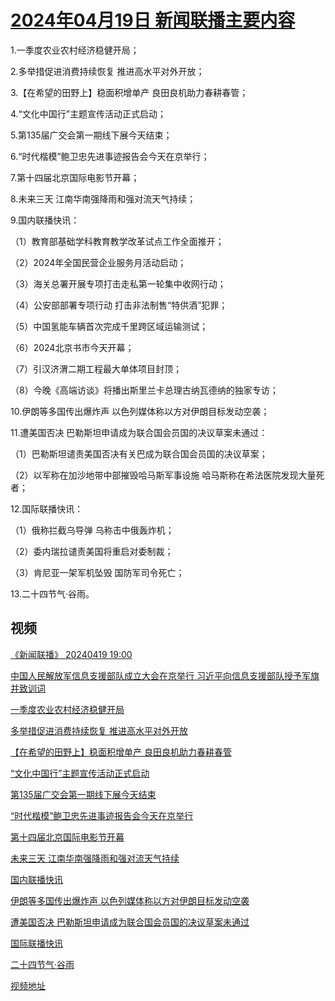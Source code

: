 # [2024年04月19日 新闻联播主要内容](https://tv.cctv.com/lm/xwlb/day/20240419.shtml)

1.一季度农业农村经济稳健开局；

2.多举措促进消费持续恢复 推进高水平对外开放；

3.【在希望的田野上】稳面积增单产 良田良机助力春耕春管；

4.“文化中国行”主题宣传活动正式启动；

5.第135届广交会第一期线下展今天结束；

6.“时代楷模”鲍卫忠先进事迹报告会今天在京举行；

7.第十四届北京国际电影节开幕；

8.未来三天 江南华南强降雨和强对流天气持续；

9.国内联播快讯：

（1）教育部基础学科教育教学改革试点工作全面推开；

（2）2024年全国民营企业服务月活动启动；

（3）海关总署开展专项打击走私第一轮集中收网行动；

（4）公安部部署专项行动 打击非法制售“特供酒”犯罪；

（5）中国氢能车辆首次完成千里跨区域运输测试；

（6）2024北京书市今天开幕；

（7）引汉济渭二期工程最大单体项目封顶；

（8）今晚《高端访谈》将播出斯里兰卡总理古纳瓦德纳的独家专访；

10.伊朗等多国传出爆炸声 以色列媒体称以方对伊朗目标发动空袭；

11.遭美国否决 巴勒斯坦申请成为联合国会员国的决议草案未通过：

（1）巴勒斯坦谴责美国否决有关巴成为联合国会员国的决议草案；

（2）以军称在加沙地带中部摧毁哈马斯军事设施 哈马斯称在希法医院发现大量死者；

12.国际联播快讯：

（1）俄称拦截乌导弹 乌称击中俄轰炸机；

（2）委内瑞拉谴责美国将重启对委制裁；

（3）肯尼亚一架军机坠毁 国防军司令死亡；

13.二十四节气·谷雨。

## 视频

[《新闻联播》 20240419 19:00](https://tv.cctv.com/2024/04/19/VIDEtksiRxNXvmN0bQW57kBd240419.shtml)

[中国人民解放军信息支援部队成立大会在京举行 习近平向信息支援部队授予军旗并致训词](https://tv.cctv.com/2024/04/19/VIDELrkoo1TiRCFXJsNwi74C240419.shtml)

[一季度农业农村经济稳健开局](https://tv.cctv.com/2024/04/19/VIDEzyMz2jX0OdtLEaneUbfp240419.shtml)

[多举措促进消费持续恢复 推进高水平对外开放](https://tv.cctv.com/2024/04/19/VIDEonip65OFEXFmmigzgHQd240419.shtml)

[【在希望的田野上】稳面积增单产 良田良机助力春耕春管](https://tv.cctv.com/2024/04/19/VIDEp0OmhoQUa5vhfIvjWScj240419.shtml)

[“文化中国行”主题宣传活动正式启动](https://tv.cctv.com/2024/04/19/VIDE0rNIAqJnnScBwHjAVl3L240419.shtml)

[第135届广交会第一期线下展今天结束](https://tv.cctv.com/2024/04/19/VIDEiU9SvUo3sZwV5po9Kdis240419.shtml)

[“时代楷模”鲍卫忠先进事迹报告会今天在京举行](https://tv.cctv.com/2024/04/19/VIDEi2enJKK1k2LzIvRUZKDJ240419.shtml)

[第十四届北京国际电影节开幕](https://tv.cctv.com/2024/04/19/VIDEMVtMfiq9OeLOwufR3FtN240419.shtml)

[未来三天 江南华南强降雨和强对流天气持续](https://tv.cctv.com/2024/04/19/VIDE6G3zBaNRONnShBRoqzak240419.shtml)

[国内联播快讯](https://tv.cctv.com/2024/04/19/VIDEnXBO4485SPg2xBcoaCOq240419.shtml)

[伊朗等多国传出爆炸声 以色列媒体称以方对伊朗目标发动空袭](https://tv.cctv.com/2024/04/19/VIDEUIrydHzYjXEaHx4R2eai240419.shtml)

[遭美国否决 巴勒斯坦申请成为联合国会员国的决议草案未通过](https://tv.cctv.com/2024/04/19/VIDEt3hazYMjZONTQWxx3NG8240419.shtml)

[国际联播快讯](https://tv.cctv.com/2024/04/19/VIDExQYrIQoVd6NM4Hwn7fvB240419.shtml)

[二十四节气·谷雨](https://tv.cctv.com/2024/04/19/VIDEpwnNsgIY9e7hszK1x7q9240419.shtml)

[视频地址](https://tv.cctv.com/lm/xwlb/day/20240419.shtml) 

